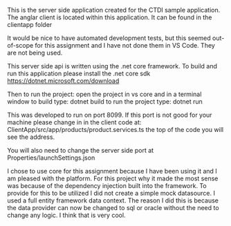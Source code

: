 This is the server side application created for the CTDI sample application.  The 
anglar client is located within this application.  It can be found in the clientapp folder

It would be nice to have automated development tests, but this seemed out-of-scope
for this assignment and I have not done them in VS Code.  They are not being used.

This server side api is written using the .net core framework.  To build and run this 
application please install the .net core sdk 
     https://dotnet.microsoft.com/download

Then to run the project:
        open the project in vs core and in a terminal window 
                    to build type: dotnet build
                    to run the project type: dotnet run 



This was developed to run on port 8099.  If this port is not good for your machine
please change in in the client code 
at: ClientApp/src/app/products/product.services.ts 
the top of the code you will see the address.

You will also need to change the server side port at Properties/launchSettings.json

I chose to use core for this assignment because I have been using it and I am pleased with the platform. For this project
why it made the most sense was because of the dependency injection built into the framework.  To provide for this to be 
utilized I did not create a simple mock datasource.  I used a full entity framework data context.  The reason I did this is 
because the data provider can now be changed to sql or oracle without the need to change any logic.  I think that is very
cool.
